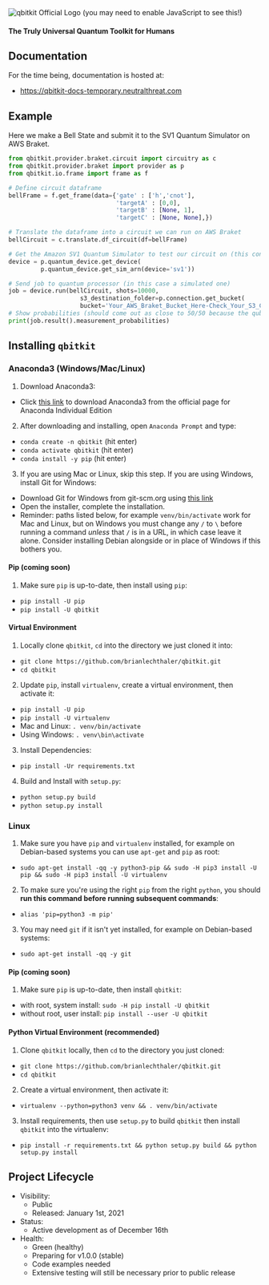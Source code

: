 <img src="https://gist.githubusercontent.com/brianlechthaler/8137558340cc322e2d3acc1a740540d6/raw/1da63bfff411b1647e277e9b265939346fc5c845/qbitkit.svg" alt="qbitkit Official Logo (you may need to enable JavaScript to see this!)">

#### The Truly Universal Quantum Toolkit for Humans

## Documentation
For the time being, documentation is hosted at:
* https://qbitkit-docs-temporary.neutralthreat.com

## Example
Here we make a Bell State and submit it to the SV1 Quantum Simulator on AWS Braket.
```python
from qbitkit.provider.braket.circuit import circuitry as c
from qbitkit.provider.braket import provider as p
from qbitkit.io.frame import frame as f

# Define circuit dataframe
bellFrame = f.get_frame(data={'gate' : ['h','cnot'], 
                              'targetA' : [0,0], 
			                  'targetB' : [None, 1], 
			                  'targetC' : [None, None],})

# Translate the dataframe into a circuit we can run on AWS Braket
bellCircuit = c.translate.df_circuit(df=bellFrame)

# Get the Amazon SV1 Quantum Simulator to test our circuit on (this constitutes free-tier usage, so don't worry about cost!)
device = p.quantum_device.get_device(
         p.quantum_device.get_sim_arn(device='sv1'))

# Send job to quantum processor (in this case a simulated one)
job = device.run(bellCircuit, shots=10000,
                    s3_destination_folder=p.connection.get_bucket(
                    bucket='Your_AWS_Braket_Bucket_Here-Check_Your_S3_Console_After_Onboarding'))
# Show probabilities (should come out as close to 50/50 because the qubit we are measuring is superpositioned between 1 and 0)
print(job.result().measurement_probabilities)
```

## Installing `qbitkit`
### Anaconda3 (Windows/Mac/Linux)
1) Download Anaconda3:
* Click [this link](https://www.anaconda.com/products/individual) to download Anaconda3 from the official page for Anaconda Individual Edition
2) After downloading and installing, open `Anaconda Prompt` and type:
* `conda create -n qbitkit` (hit enter)
* `conda activate qbitkit` (hit enter)
* `conda install -y pip` (hit enter)
3) If you are using Mac or Linux, skip this step. If you are using Windows, install Git for Windows:
* Download Git for Windows from git-scm.org using [this link](https://git-scm.com/download/win)
* Open the installer, complete the installation.
* Reminder: paths listed below, for example `venv/bin/activate` work for Mac and Linux, but on Windows you must change any `/` to `\` before running a command *unless* that `/` is in a URL, in which case leave it alone. Consider installing Debian alongside or in place of Windows if this bothers you.
#### Pip (coming soon)
1) Make sure `pip` is up-to-date, then install using `pip`: 
* `pip install -U pip`
* `pip install -U qbitkit`
#### Virtual Environment
1) Locally clone `qbitkit`, `cd` into the directory we just cloned it into:
* `git clone https://github.com/brianlechthaler/qbitkit.git`
* `cd qbitkit`
2) Update `pip`, install `virtualenv`, create a virtual environment, then activate it:
* `pip install -U pip`
* `pip install -U virtualenv`
* Mac and Linux: `. venv/bin/activate`
* Using Windows: `. venv\bin\activate`
3) Install Dependencies:
* `pip install -Ur requirements.txt`
4) Build and Install with `setup.py`:
* `python setup.py build`
* `python setup.py install`
### Linux
1) Make sure you have `pip` and `virtualenv` installed, for example on Debian-based systems you can use `apt-get` and `pip` as root: 
* `sudo apt-get install -qq -y python3-pip && sudo -H pip3 install -U pip && sudo -H pip3 install -U virtualenv`
2) To make sure you're using the right `pip` from the right `python`, you should **run this command before running subsequent commands**:
* `alias 'pip=python3 -m pip'`
3) You may need `git` if it isn't yet installed, for example on Debian-based systems:
* `sudo apt-get install -qq -y git`
#### Pip (coming soon)
1) Make sure `pip` is up-to-date, then install `qbitkit`:
* with root, system install: `sudo -H pip install -U qbitkit`
* without root, user install: `pip install --user -U qbitkit`
#### Python Virtual Environment (recommended)
1) Clone `qbitkit` locally, then `cd` to the directory you just cloned:
* `git clone https://github.com/brianlechthaler/qbitkit.git`
* `cd qbitkit`
2) Create a virtual environment, then activate it: 
* `virtualenv --python=python3 venv && . venv/bin/activate`
3) Install requirements, then use `setup.py` to build `qbitkit` then install `qbitkit` into the virtualenv: 
* `pip install -r requirements.txt && python setup.py build && python setup.py install`

## Project Lifecycle
* Visibility: 
    * Public
    * Released: January 1st, 2021
* Status:
    * Active development as of December 16th
* Health:
    * Green (healthy)
    * Preparing for v1.0.0 (stable)
    * Code examples needed  
    * Extensive testing will still be necessary prior to public release
